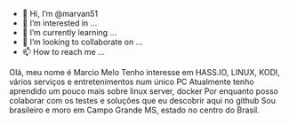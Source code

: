 - 👋 Hi, I’m @marvan51
- 👀 I’m interested in ...
- 🌱 I’m currently learning ...
- 💞️ I’m looking to collaborate on ...
- 📫 How to reach me ...

<!---
marvan51/marvan51 is a ✨ special ✨ repository because its `README.md` (this file) appears on your GitHub profile.
You can click the Preview link to take a look at your changes.
--->
Olá, meu nome é Marcio Melo
Tenho interesse em HASS.IO, LINUX, KODI, vários serviços e entretenimentos num único PC
Atualmente tenho aprendido um pouco mais sobre  linux server, docker
Por enquanto posso colaborar com os testes e soluções que eu descobrir aqui no github
Sou brasileiro e moro em Campo Grande MS, estado no centro do Brasil.
